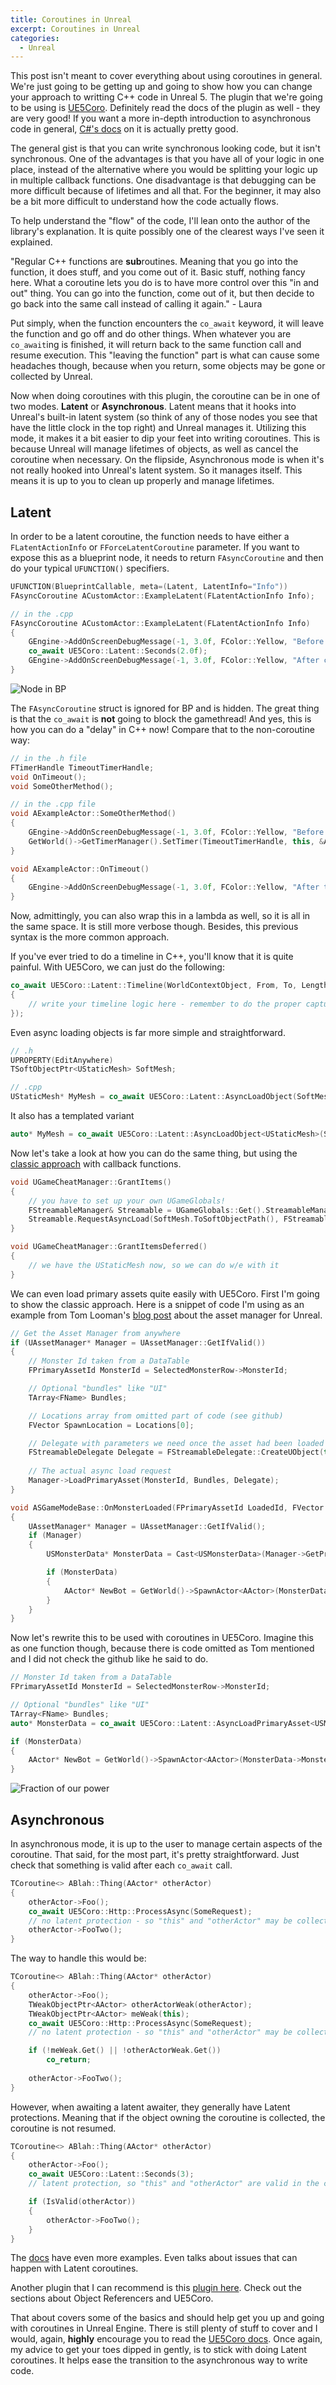 ```yaml
---
title: Coroutines in Unreal
excerpt: Coroutines in Unreal
categories:
  - Unreal
---
```


This post isn't meant to cover everything about using coroutines in general. We're just going to be getting up and going to show how you can change your approach to writting C++ code in Unreal 5. The plugin that we're going to be using is [UE5Coro](https://github.com/landelare/ue5coro). Definitely read the docs of the plugin as well - they are very good! If you want a more in-depth introduction to asynchronous code in general, [C#'s docs](https://learn.microsoft.com/en-us/dotnet/csharp/asynchronous-programming/) on it is actually pretty good.

The general gist is that you can write synchronous looking code, but it isn't synchronous. One of the advantages is that you have all of your logic in one place, instead of the alternative where you would be splitting your logic up in multiple callback functions. One disadvantage is that debugging can be more difficult because of lifetimes and all that. For the beginner, it may also be a bit more difficult to understand how the code actually flows.

To help understand the "flow" of the code, I'll lean onto the author of the library's explanation. It is quite possibly one of the clearest ways I've seen it explained.

"Regular C++ functions are **sub**routines. Meaning that you go into the function, it does stuff, and you come out of it. Basic stuff, nothing fancy here. What a coroutine lets you do is to have more control over this "in and out" thing. You can go into the function, come out of it, but then decide to go back into the same call instead of calling it again." - Laura

Put simply, when the function encounters the `co_await` keyword, it will leave the function and go off and do other things. When whatever you are `co_await`ing is finished, it will return back to the same function call and resume execution. This "leaving the function" part is what can cause some headaches though, because when you return, some objects may be gone or collected by Unreal.

Now when doing coroutines with this plugin, the coroutine can be in one of two modes. **Latent** or **Asynchronous**. Latent means that it hooks into Unreal's built-in latent system (so think of any of those nodes you see that have the little clock in the top right) and Unreal manages it. Utilizing this mode, it makes it a bit easier to dip your feet into writing coroutines. This is because Unreal will manage lifetimes of objects, as well as cancel the coroutine when necessary. On the flipside, Asynchronous mode is when it's not really hooked into Unreal's latent system. So it manages itself. This means it is up to you to clean up properly and manage lifetimes.

## Latent ##

In order to be a latent coroutine, the function needs to have either a `FLatentActionInfo` or `FForceLatentCoroutine` parameter. If you want to expose this as a blueprint node, it needs to return `FAsyncCoroutine` and then do your typical `UFUNCTION()` specifiers.

```cpp
UFUNCTION(BlueprintCallable, meta=(Latent, LatentInfo="Info"))
FAsyncCoroutine ACustomActor::ExampleLatent(FLatentActionInfo Info);

// in the .cpp
FAsyncCoroutine ACustomActor::ExampleLatent(FLatentActionInfo Info)
{
	GEngine->AddOnScreenDebugMessage(-1, 3.0f, FColor::Yellow, "Before co_await");
	co_await UE5Coro::Latent::Seconds(2.0f);
	GEngine->AddOnScreenDebugMessage(-1, 3.0f, FColor::Yellow, "After co_await");
}
```
![Node in BP](/images/ue5-coro-started/example-latent.png)

The `FAsyncCoroutine` struct is ignored for BP and is hidden. The great thing is that the `co_await` is **not** going to block the gamethread! And yes, this is how you can do a "delay" in C++ now! Compare that to the non-coroutine way:

```cpp
// in the .h file
FTimerHandle TimeoutTimerHandle;
void OnTimeout();
void SomeOtherMethod();

// in the .cpp file
void AExampleActor::SomeOtherMethod()
{
    GEngine->AddOnScreenDebugMessage(-1, 3.0f, FColor::Yellow, "Before timer");
    GetWorld()->GetTimerManager().SetTimer(TimeoutTimerHandle, this, &ACustomActor::OnTimeout, Time, false);   
}

void AExampleActor::OnTimeout()
{
    GEngine->AddOnScreenDebugMessage(-1, 3.0f, FColor::Yellow, "After timer");
}
```

Now, admittingly, you can also wrap this in a lambda as well, so it is all in the same space. It is still more verbose though. Besides, this previous syntax is the more common approach.

If you've ever tried to do a timeline in C++, you'll know that it is quite painful. With UE5Coro, we can just do the following:

```cpp
co_await UE5Coro::Latent::Timeline(WorldContextObject, From, To, Length, [](double interpolatedValue) -> void 
{
    // write your timeline logic here - remember to do the proper captures/params for your lambda!
});
```

Even async loading objects is far more simple and straightforward.

```cpp
// .h
UPROPERTY(EditAnywhere)
TSoftObjectPtr<UStaticMesh> SoftMesh;

// .cpp
UStaticMesh* MyMesh = co_await UE5Coro::Latent::AsyncLoadObject(SoftMesh);
```

It also has a templated variant

```cpp
auto* MyMesh = co_await UE5Coro::Latent::AsyncLoadObject<UStaticMesh>(SoftMesh);
```

Now let's take a look at how you can do the same thing, but using the [classic approach](https://docs.unrealengine.com/5.3/en-US/asynchronous-asset-loading-in-unreal-engine/) with callback functions.

```cpp
void UGameCheatManager::GrantItems()
{
    // you have to set up your own UGameGlobals!
    FStreamableManager& Streamable = UGameGlobals::Get().StreamableManager;
    Streamable.RequestAsyncLoad(SoftMesh.ToSoftObjectPath(), FStreamableDelegate::CreateUObject(this, &UGameCheatManager::GrantItemsDeferred));
}

void UGameCheatManager::GrantItemsDeferred()
{
    // we have the UStaticMesh now, so we can do w/e with it
}
```

We can even load primary assets quite easily with UE5Coro. First I'm going to show the classic approach. Here is a snippet of code I'm using as an example from Tom Looman's [blog post](https://www.tomlooman.com/unreal-engine-asset-manager-async-loading/) about the asset manager for Unreal.

```cpp
// Get the Asset Manager from anywhere
if (UAssetManager* Manager = UAssetManager::GetIfValid())
{
    // Monster Id taken from a DataTable
    FPrimaryAssetId MonsterId = SelectedMonsterRow->MonsterId;

    // Optional "bundles" like "UI"
    TArray<FName> Bundles;

    // Locations array from omitted part of code (see github)
    FVector SpawnLocation = Locations[0]; 

    // Delegate with parameters we need once the asset had been loaded such as the Id we loaded and the location to spawn at. Will call function 'OnMonsterLoaded' once it's complete.
    FStreamableDelegate Delegate = FStreamableDelegate::CreateUObject(this, &ASGameModeBase::OnMonsterLoaded, MonsterId, SpawnLocation);
    
    // The actual async load request
    Manager->LoadPrimaryAsset(MonsterId, Bundles, Delegate);
}

void ASGameModeBase::OnMonsterLoaded(FPrimaryAssetId LoadedId, FVector SpawnLocation)
{
    UAssetManager* Manager = UAssetManager::GetIfValid();
    if (Manager)
    {
        USMonsterData* MonsterData = Cast<USMonsterData>(Manager->GetPrimaryAssetObject(LoadedId));

        if (MonsterData)
        {
            AActor* NewBot = GetWorld()->SpawnActor<AActor>(MonsterData->MonsterClass, SpawnLocation, FRotator::ZeroRotator);
        }
    }
}
```

Now let's rewrite this to be used with coroutines in UE5Coro. Imagine this as one function though, because there is code omitted as Tom mentioned and I did not check the github like he said to do. 

```cpp
// Monster Id taken from a DataTable
FPrimaryAssetId MonsterId = SelectedMonsterRow->MonsterId;

// Optional "bundles" like "UI"
TArray<FName> Bundles;
auto* MonsterData = co_await UE5Coro::Latent::AsyncLoadPrimaryAsset<USMonsterData>(MonsterId, Bundles);

if (MonsterData)
{
    AActor* NewBot = GetWorld()->SpawnActor<AActor>(MonsterData->MonsterClass, Locations[0], FRotator::ZeroRotator);
}
```

![Fraction of our power](/images/ue5-coro-started/omni-man-invincible.gif)

## Asynchronous ##

In asynchronous mode, it is up to the user to manage certain aspects of the coroutine. That said, for the most part, it's pretty straightforward. Just check that something is valid after each `co_await` call.

```cpp
TCoroutine<> ABlah::Thing(AActor* otherActor)
{
    otherActor->Foo();
    co_await UE5Coro::Http::ProcessAsync(SomeRequest);
    // no latent protection - so "this" and "otherActor" may be collected by now and could cause a crash!
    otherActor->FooTwo();
}
```

The way to handle this would be:

```cpp
TCoroutine<> ABlah::Thing(AActor* otherActor)
{
    otherActor->Foo();
    TWeakObjectPtr<AActor> otherActorWeak(otherActor);
    TWeakObjectPtr<AActor> meWeak(this);
    co_await UE5Coro::Http::ProcessAsync(SomeRequest);
    // no latent protection - so "this" and "otherActor" may be collected by now and could cause a crash!

    if (!meWeak.Get() || !otherActorWeak.Get())
        co_return;
    
    otherActor->FooTwo();
}
```

However, when awaiting a latent awaiter, they generally have Latent protections. Meaning that if the object owning the coroutine is collected, the coroutine is not resumed.

```cpp
TCoroutine<> ABlah::Thing(AActor* otherActor)
{
    otherActor->Foo();
    co_await UE5Coro::Latent::Seconds(3);
    // latent protection, so "this" and "otherActor" are valid in the context of the coroutine (not counting standard IsValid() checks)

    if (IsValid(otherActor))
    {
        otherActor->FooTwo();
    }
}
```

The [docs](https://github.com/landelare/ue5coro/blob/master/Docs/Async.md#coroutines-and-uobject-lifetimes) have even more examples. Even talks about issues that can happen with Latent coroutines.

Another plugin that I can recommend is this [plugin here](https://github.com/redxdev/MAPlugins). Check out the sections about Object Referencers and UE5Coro.

That about covers some of the basics and should help get you up and going with coroutines in Unreal Engine. There is still plenty of stuff to cover and I would, again, **highly** encourage you to read the [UE5Coro docs](https://github.com/landelare/ue5coro/blob/master/Docs). Once again, my advice to get your toes dipped in gently, is to stick with doing Latent coroutines. It helps ease the transition to the asynchronous way to write code.